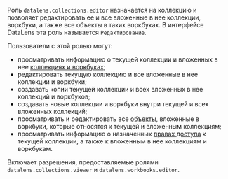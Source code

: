Роль `datalens.collections.editor` назначается на коллекцию и позволяет редактировать ее и все вложенные в нее коллекции, воркбуки, а также все объекты в таких воркбуках. В интерфейсе DataLens эта роль называется `Редактирование`.

Пользователи с этой ролью могут:
* просматривать информацию о текущей коллекции и вложенных в нее [коллекциях и воркбуках](../../../datalens/workbooks-collections/index.md);
* редактировать текущую коллекцию и все вложенные в нее коллекции и воркбуки;
* создавать копии текущей коллекции и всех вложенных в нее коллекций и воркбуков;
* создавать новые коллекции и воркбуки внутри текущей и всех вложенных коллекций;
* просматривать и редактировать все [объекты](../../../datalens/concepts/index.md#component-interrelation), вложенные в воркбуки, которые относятся к текущей и вложенным коллекциям;
* просматривать информацию о назначенных [правах доступа](../../../iam/concepts/access-control/index.md) к текущей коллекции, а также к вложенным в нее коллекциям и воркбукам.

Включает разрешения, предоставляемые ролями `datalens.collections.viewer` и `datalens.workbooks.editor`.
